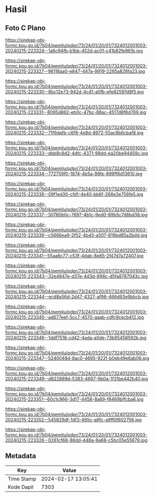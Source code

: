 # Hasil

## Foto C Plano

https://sirekap-obj-formc.kpu.go.id/7b04/pemilu/pdpr/73/24/01/20/01/7324012001003-20240215-223324--1a6c94fb-b1bb-452d-ac01-c41b82fe961b.jpg

https://sirekap-obj-formc.kpu.go.id/7b04/pemilu/pdpr/73/24/01/20/01/7324012001003-20240215-223327--96118aa0-e847-447a-9919-2265a826fa23.jpg

https://sirekap-obj-formc.kpu.go.id/7b04/pemilu/pdpr/73/24/01/20/01/7324012001003-20240215-223330--8bc12e73-942d-4c41-a0fb-efe82597d8f5.jpg

https://sirekap-obj-formc.kpu.go.id/7b04/pemilu/pdpr/73/24/01/20/01/7324012001003-20240215-223331--8095d862-eb0c-47bc-88ac-4517d8f8d769.jpg

https://sirekap-obj-formc.kpu.go.id/7b04/pemilu/pdpr/73/24/01/20/01/7324012001003-20240215-223332--71f6dafb-c6f8-4e8d-8972-55ac8b6cbaf8.jpg

https://sirekap-obj-formc.kpu.go.id/7b04/pemilu/pdpr/73/24/01/20/01/7324012001003-20240215-223333--dbb8c8d2-4dfc-4371-98dd-ea20be94459c.jpg

https://sirekap-obj-formc.kpu.go.id/7b04/pemilu/pdpr/73/24/01/20/01/7324012001003-20240215-223334--772759f0-1874-4b5a-98fe-899ff6d13610.jpg

https://sirekap-obj-formc.kpu.go.id/7b04/pemilu/pdpr/73/24/01/20/01/7324012001003-20240215-223336--09f1ed30-cfd1-4e40-bb6f-266e3e756fe5.jpg

https://sirekap-obj-formc.kpu.go.id/7b04/pemilu/pdpr/73/24/01/20/01/7324012001003-20240215-223337--30760b0c-7697-4b1c-9ed0-89b5c7d8bd38.jpg

https://sirekap-obj-formc.kpu.go.id/7b04/pemilu/pdpr/73/24/01/20/01/7324012001003-20240215-223339--c5666ea9-2f52-4bd3-a507-619bd85a2bdd.jpg

https://sirekap-obj-formc.kpu.go.id/7b04/pemilu/pdpr/73/24/01/20/01/7324012001003-20240215-223341--55aa8c77-c53f-4dab-8e85-2f47d7a72407.jpg

https://sirekap-obj-formc.kpu.go.id/7b04/pemilu/pdpr/73/24/01/20/01/7324012001003-20240215-223343--32e4847e-d37e-4d3d-898c-d5fa8787043c.jpg

https://sirekap-obj-formc.kpu.go.id/7b04/pemilu/pdpr/73/24/01/20/01/7324012001003-20240215-223344--ecd8a56d-2d47-4327-af98-466d93e9bbcb.jpg

https://sirekap-obj-formc.kpu.go.id/7b04/pemilu/pdpr/73/24/01/20/01/7324012001003-20240215-223345--ad677eef-5cc7-4570-aaab-cdfc9cecb412.jpg

https://sirekap-obj-formc.kpu.go.id/7b04/pemilu/pdpr/73/24/01/20/01/7324012001003-20240215-223346--1ddf7518-cd42-4ada-a0de-73b95458592b.jpg

https://sirekap-obj-formc.kpu.go.id/7b04/pemilu/pdpr/73/24/01/20/01/7324012001003-20240215-223347--5240048d-8ac0-4695-922f-b0eb49e6ab06.jpg

https://sirekap-obj-formc.kpu.go.id/7b04/pemilu/pdpr/73/24/01/20/01/7324012001003-20240215-223349--d822889d-5383-4667-9b0a-1f31be442b40.jpg

https://sirekap-obj-formc.kpu.go.id/7b04/pemilu/pdpr/73/24/01/20/01/7324012001003-20240215-223351--60c1c966-3d17-4458-8a69-f8469bffcba6.jpg

https://sirekap-obj-formc.kpu.go.id/7b04/pemilu/pdpr/73/24/01/20/01/7324012001003-20240215-223352--545829df-1df3-485c-a6fc-a9ff0f602756.jpg

https://sirekap-obj-formc.kpu.go.id/7b04/pemilu/pdpr/73/24/01/20/01/7324012001003-20240215-223326--0261cf68-86dd-448a-9a68-c5bc05e55679.jpg


## Metadata

| Key        | Value               |
| ---------- | ------------------- |
| Time Stamp | 2024-02-17 13:05:41 |
| Kode Dapil | 7303                |



